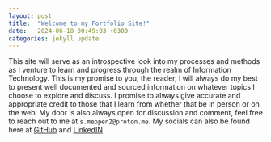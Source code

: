 ```yaml
---
layout: post
title:  "Welcome to my Portfolio Site!"
date:   2024-06-18 00:49:03 +0300
categories: jekyll update
---
```

This site will serve as an introspective look into my processes and methods as I venture to learn and progress through the realm of Information Technology. This is my promise to you, the reader, I will always do my best to present well documented and sourced information on whatever topics I choose to explore and discuss. I promise to always give accurate and appropriate credit to those that I learn from whether that be in person or on the web. My door is also always open for discussion and comment, feel free to reach out to me at `s.meppen2@proton.me`. My socials can also be found here at [GitHub][jekyll-gh] and [LinkedIN][jekyll-li]

[jekyll-gh]:   https://github.com/meppsa
[jekyll-li]: https://www.linkedin.com/in/samuel-meppen/
